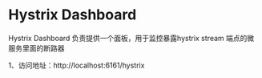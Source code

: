# Hystrix Dashboard
Hystrix Dashboard 负责提供一个面板，用于监控暴露hystrix stream 端点的微服务里面的断路器

1、访问地址：http://localhost:6161/hystrix